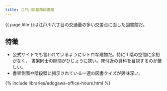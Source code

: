 ```yaml
---
title: 江戸川区葛西図書館
---
```


{{ page.title }}は江戸川六丁目の交通量の多い交差点に面した図書館だ。

## 特徴

* 公式サイトでも言われているようにレトロな建物だ。特に 1 階の空間に余裕がなく、
  書架同士の隙間がひじょうに狭い。床付近の資料を目視するのが厳しい。
* 書架側面や階段壁に掲示されている一連の図書クイズが興味深い。

{% include libraries/edogawa-office-hours.html %}
